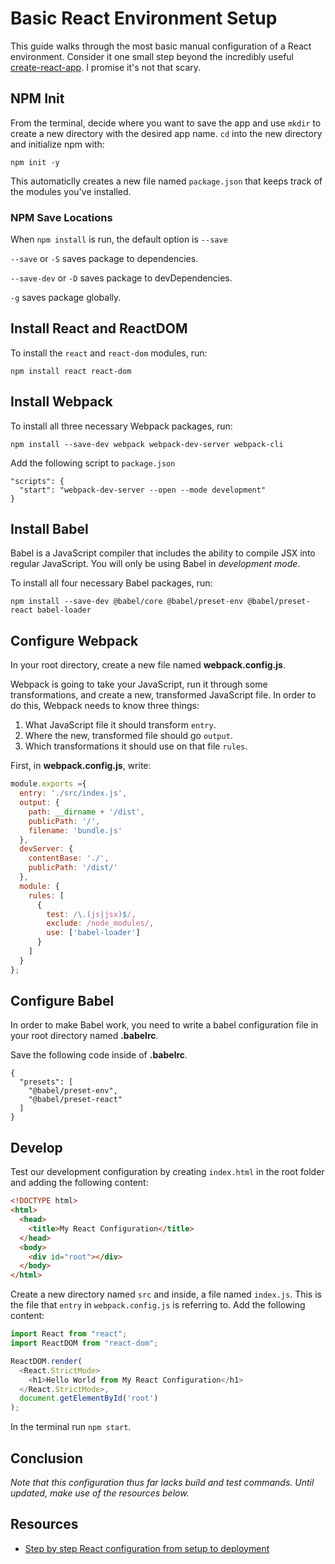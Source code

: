 # Basic React Environment Setup

This guide walks through the most basic manual configuration of a React environment. Consider it one small step beyond the incredibly useful [create-react-app](https://reactjs.org/docs/create-a-new-react-app.html). I promise it's not that scary.

## NPM Init

From the terminal, decide where you want to save the app and use `mkdir` to create a new directory with the desired app name. `cd` into the new directory and initialize npm with:

```
npm init -y
```

This automaticlly creates a new file named `package.json` that keeps track of the modules you've installed.

### NPM Save Locations

When `npm install` is run, the default option is `--save`

`--save` or `-S` saves package to dependencies.

`--save-dev` or `-D` saves package to devDependencies.

`-g` saves package globally.

## Install React and ReactDOM

To install the `react` and `react-dom` modules, run:

```
npm install react react-dom
```

## Install Webpack

To install all three necessary Webpack packages, run:

```
npm install --save-dev webpack webpack-dev-server webpack-cli
```

Add the following script to `package.json`

```
"scripts": {
  "start": "webpack-dev-server --open --mode development"
}
```

## Install Babel

Babel is a JavaScript compiler that includes the ability to compile JSX into regular JavaScript. You will only be using Babel in *development mode*.

To install all four necessary Babel packages, run:

```
npm install --save-dev @babel/core @babel/preset-env @babel/preset-react babel-loader
```

## Configure Webpack

In your root directory, create a new file named **webpack.config.js**.

Webpack is going to take your JavaScript, run it through some transformations, and create a new, transformed JavaScript file. In order to do this, Webpack needs to know three things:

1. What JavaScript file it should transform `entry`.
2. Where the new, transformed file should go `output`.
3. Which transformations it should use on that file `rules`.

First, in **webpack.config.js**, write:

```js
module.exports ={
  entry: './src/index.js',
  output: {
    path: __dirname + '/dist',
    publicPath: '/',
    filename: 'bundle.js'
  },
  devServer: {
    contentBase: './',
    publicPath: '/dist/'
  },
  module: {
    rules: [
      {
        test: /\.(js|jsx)$/,
        exclude: /node_modules/,
        use: ['babel-loader']
      }
    ]
  }
};
```

## Configure Babel

In order to make Babel work, you need to write a babel configuration file in your root directory named **.babelrc**.

Save the following code inside of **.babelrc**.

```
{
  "presets": [
    "@babel/preset-env",
    "@babel/preset-react"
  ]
}
```

## Develop

Test our development configuration by creating `index.html` in the root folder and adding the following content:

```html
<!DOCTYPE html>
<html>
  <head>
    <title>My React Configuration</title>
  </head>
  <body>
    <div id="root"></div>
  </body>
</html>
```

Create a new directory named `src` and inside, a file named `index.js`. This is the file that `entry` in `webpack.config.js` is referring to. Add the following content:

```js
import React from "react";
import ReactDOM from "react-dom";

ReactDOM.render(
  <React.StrictMode>
    <h1>Hello World from My React Configuration</h1>
  </React.StrictMode>,
  document.getElementById('root')
);
```

In the terminal run `npm start`.

## Conclusion

*Note that this configuration thus far lacks build and test commands. Until updated, make use of the resources below.*

## Resources

- [Step by step React configuration from setup to deployment](https://dev.to/nsebhastian/step-by-step-react-configuration-2nma)
